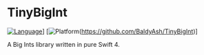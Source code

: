 # TinyBigInt

[![Language](https://img.shields.io/badge/swift-4-orange.svg)](https://swift.org)]
[![Platform](https://img.shields.io/badge/platform-ios%20)(https://github.com/BaldyAsh/TinyBigInt)]

A Big Ints library written in pure Swift 4.
